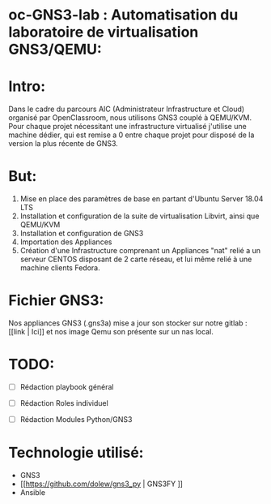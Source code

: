 oc-GNS3-lab : Automatisation du laboratoire de virtualisation GNS3/QEMU:
=====

Intro:
===

Dans le cadre du parcours AIC (Administrateur Infrastructure et Cloud) organisé par OpenClassroom, nous utilisons GNS3 couplé à QEMU/KVM. Pour chaque projet nécessitant une infrastructure virtualisé j'utilise une machine dédier, qui est remise a 0 entre chaque projet pour disposé de la version la plus récente de GNS3.

But:
===

1. Mise en place des paramètres de base en partant d'Ubuntu Server 18.04 LTS
2. Installation et configuration de la suite de virtualisation Libvirt, ainsi que QEMU/KVM
3. Installation et configuration de GNS3
4. Importation des Appliances
5. Création d'une Infrastructure comprenant un Appliances "nat" relié a un serveur CENTOS disposant de 2 carte réseau, et lui même relié à une machine clients Fedora.


Fichier GNS3:
===

Nos appliances GNS3 (.gns3a) mise a jour son stocker sur notre gitlab : [[link | Ici]] et nos image Qemu son présente sur un nas local.




TODO:
===

- [ ] Rédaction playbook général
- [ ] Rédaction Roles individuel
- [ ] Rédaction Modules Python/GNS3



Technologie utilisé:
===

  - GNS3
  - [[https://github.com/dolew/gns3_py | GNS3FY ]]
  - Ansible
